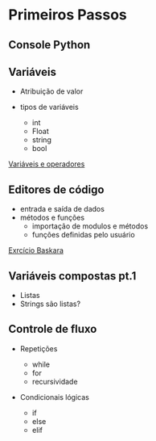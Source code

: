 # Primeiros Passos

## Console Python

## Variáveis

* Atribuição de valor

* tipos de variáveis
    * int
    * Float
    * string
    * bool

[Variáveis e operadores](./variaveis_e_operadores.ipynb)

## Editores de código

* entrada e saída de dados
* métodos e funções
    * importação de modulos e métodos
    * funções definidas pelo usuário

[Exrcício Baskara](./Bhaskara.pdf)


## Variáveis compostas pt.1

* Listas
* Strings são listas?
  
## Controle de fluxo

* Repetições

    * while
    * for
    * recursividade


* Condicionais lógicas

    * if
    * else
    * elif




